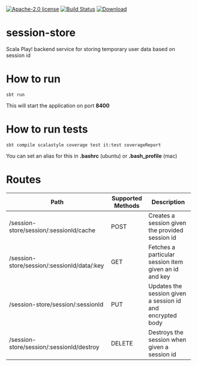 [![Apache-2.0 license](http://img.shields.io/badge/license-Apache-brightgreen.svg)](http://www.apache.org/licenses/LICENSE-2.0.html)
[![Build Status](https://travis-ci.org/cjww-development/session-store.svg?branch=master)](https://travis-ci.org/cjww-development/session-store)
[ ![Download](https://api.bintray.com/packages/cjww-development/releases/session-store/images/download.svg) ](https://bintray.com/cjww-development/releases/session-store/_latestVersion)

session-store
=============

Scala Play! backend service for storing temporary user data based on session id

How to run
==========

```````````````
sbt run
```````````````

This will start the application on port **8400**

How to run tests
================

```````````
sbt compile scalastyle coverage test it:test coverageReport
```````````

You can set an alias for this in **.bashrc** (ubuntu) or **.bash_profile** (mac)

Routes
======

| Path                                                  | Supported Methods |                       Description                         |
| ----------------------------------------------------- | ------------------| --------------------------------------------------------- |
|       /session-store/session/:sessionId/cache         |       POST        | Creates a session given the provided session id           |
|       /session-store/session/:sessionId/data/:key     |       GET         | Fetches a particular session item given an id and key     |
|       /session-store/session/:sessionId               |       PUT         | Updates the session given a session id and encrypted body |
|       /session-store/session/:sessionId/destroy       |       DELETE      | Destroys the session when given a session id              |